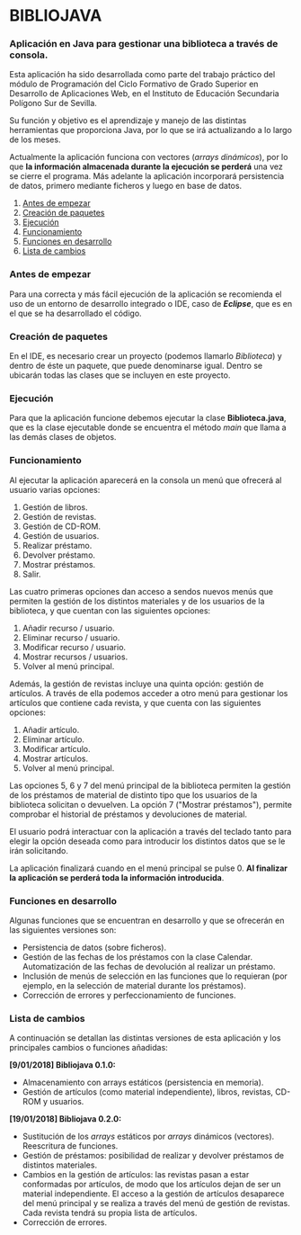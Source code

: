 # BIBLIOJAVA

### Aplicación en Java para gestionar una biblioteca a través de consola.

Esta aplicación ha sido desarrollada como parte del trabajo práctico del módulo de Programación del Ciclo Formativo de Grado Superior en Desarrollo de Aplicaciones Web, en el Instituto de Educación Secundaria Polígono Sur de Sevilla.

Su función y objetivo es el aprendizaje y manejo de las distintas herramientas que proporciona Java, por lo que se irá actualizando a lo largo de los meses.

Actualmente la aplicación funciona con vectores (_arrays dinámicos_), por lo que **la información almacenada durante la ejecución se perderá** una vez se cierre el programa. Más adelante la aplicación incorporará persistencia de datos, primero mediante ficheros y luego en base de datos.

1. [Antes de empezar](#1)
2. [Creación de paquetes](#2)
3. [Ejecución](#3)
4. [Funcionamiento](#4)
5. [Funciones en desarrollo](#5)
6. [Lista de cambios](#6)

### <a name="1"></a>Antes de empezar

Para una correcta y más fácil ejecución de la aplicación se recomienda el uso de un entorno de desarrollo integrado o IDE, caso de **_Eclipse_**, que es en el que se ha desarrollado el código.

### <a name="2"></a>Creación de paquetes

En el IDE, es necesario crear un proyecto (podemos llamarlo _Biblioteca_) y dentro de éste un paquete, que puede denominarse igual. Dentro se ubicarán todas las clases que se incluyen en este proyecto.

### <a name="3"></a>Ejecución

Para que la aplicación funcione debemos ejecutar la clase **Biblioteca.java**, que es la clase ejecutable donde se encuentra el método _main_ que llama a las demás clases de objetos.

### <a name="4"></a>Funcionamiento

Al ejecutar la aplicación aparecerá en la consola un menú que ofrecerá al usuario varias opciones:

1. Gestión de libros.
2. Gestión de revistas.
3. Gestión de CD-ROM.
4. Gestión de usuarios.
5. Realizar préstamo.
6. Devolver préstamo.
7. Mostrar préstamos.
0. Salir.

Las cuatro primeras opciones dan acceso a sendos nuevos menús que permiten la gestión de los distintos materiales y de los usuarios de la biblioteca, y que cuentan con las siguientes opciones:

1. Añadir recurso / usuario.
2. Eliminar recurso / usuario.
3. Modificar recurso / usuario.
4. Mostrar recursos / usuarios.
0. Volver al menú principal.

Además, la gestión de revistas incluye una quinta opción: gestión de artículos. A través de ella podemos acceder a otro menú para gestionar los artículos que contiene cada revista, y que cuenta con las siguientes opciones:

1. Añadir artículo.
2. Eliminar artículo.
3. Modificar artículo.
4. Mostrar artículos.
0. Volver al menú principal.

Las opciones 5, 6 y 7 del menú principal de la biblioteca permiten la gestión de los préstamos de material de distinto tipo que los usuarios de la biblioteca solicitan o devuelven. La opción 7 ("Mostrar préstamos"), permite comprobar el historial de préstamos y devoluciones de material.

El usuario podrá interactuar con la aplicación a través del teclado tanto para elegir la opción deseada como para introducir los distintos datos que se le irán solicitando.

La aplicación finalizará cuando en el menú principal se pulse 0. **Al finalizar la aplicación se perderá toda la información introducida**.

### <a name="5"></a>Funciones en desarrollo

Algunas funciones que se encuentran en desarrollo y que se ofrecerán en las siguientes versiones son:

* Persistencia de datos (sobre ficheros).
* Gestión de las fechas de los préstamos con la clase Calendar. Automatización de las fechas de devolución al realizar un préstamo.
* Inclusión de menús de selección en las funciones que lo requieran (por ejemplo, en la selección de material durante los préstamos).
* Corrección de errores y perfeccionamiento de funciones.

### <a name="6"></a>Lista de cambios

A continuación se detallan las distintas versiones de esta aplicación y los principales cambios o funciones añadidas:

**[9/01/2018] Bibliojava 0.1.0:**

* Almacenamiento con arrays estáticos (persistencia en memoria).
* Gestión de artículos (como material independiente), libros, revistas, CD-ROM y usuarios.

**[19/01/2018] Bibliojava 0.2.0:**

* Sustitución de los _arrays_ estáticos por _arrays_ dinámicos (vectores). Reescritura de funciones.
* Gestión de préstamos: posibilidad de realizar y devolver préstamos de distintos materiales.
* Cambios en la gestión de artículos: las revistas pasan a estar conformadas por artículos, de modo que los artículos dejan de ser un material independiente. El acceso a la gestión de artículos desaparece del menú principal y se realiza a través del menú de gestión de revistas. Cada revista tendrá su propia lista de artículos.
* Corrección de errores.
